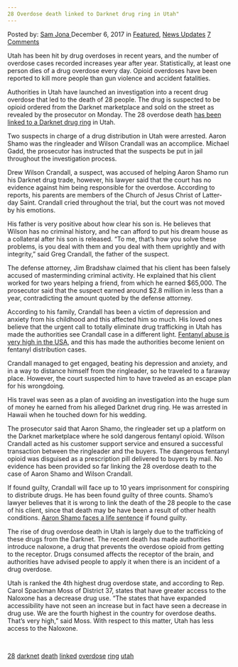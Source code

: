 ```yaml
---
28 Overdose death linked to Darknet drug ring in Utah"
---
```

<article class="post-listing post-23812 post type-post status-publish format-standard has-post-thumbnail hentry  tag-2518 tag-darknet tag-death tag-linked tag-overdose tag-ring tag-utah">
<div class="post-inner">
    <span>Posted by: <a href="https://www.deepdotweb.com/author/samjona/" title="">Sam Jona </a></span>
<span>December 6, 2017</span>
<span>in <a href="https://www.deepdotweb.com/category/deepdot-news/" rel="category tag">Featured</a>, <a href="https://www.deepdotweb.com/category/news-updates/" rel="category tag">News Updates</a></span>
<span><a href="https://www.deepdotweb.com/2017/12/06/28-overdose-death-linked-darknet-drug-ring-utah/#comments">7 Comments</a></span>
</p>
<div class="clear"></div>
    
<p>Utah has been hit by drug overdoses in recent years, and the number of overdose cases recorded increases year after year. Statistically, at least one person dies of a drug overdose every day. Opioid overdoses have been reported to kill more people than gun violence and accident fatalities.</p>
<p>Authorities in Utah have launched an investigation into a recent drug overdose that led to the death of 28 people. The drug is suspected to be opioid ordered from the Darknet marketplace and sold on the street as revealed by the prosecutor on Monday. The 28 overdose death <a href="https://www.ksl.com/?sid=46202097&amp;nid=148">has been linked to a Darknet drug ring</a> in Utah.</p>
<p>Two suspects in charge of a drug distribution in Utah were arrested. Aaron Shamo was the ringleader and Wilson Crandall was an accomplice. Michael Gadd, the prosecutor has instructed that the suspects be put in jail throughout the investigation process.</p>
<p>Drew Wilson Crandall, a suspect, was accused of helping Aaron Shamo run his Darknet drug trade, however, his lawyer said that the court has no evidence against him being responsible for the overdose. According to reports, his parents are members of the Church of Jesus Christ of Latter-day Saint. Crandall cried throughout the trial, but the court was not moved by his emotions.</p>
<p>His father is very positive about how clear his son is. He believes that Wilson has no criminal history, and he can afford to put his dream house as a collateral after his son is released. &#8220;To me, that&#8217;s how you solve these problems, is you deal with them and you deal with them uprightly and with integrity,&#8221; said Greg Crandall, the father of the suspect.</p>
<p>The defense attorney, Jim Bradshaw claimed that his client has been falsely accused of masterminding criminal activity. He explained that his client worked for two years helping a friend, from which he earned $65,000. The prosecutor said that the suspect earned around $2.8 million in less than a year, contradicting the amount quoted by the defense attorney.</p>
<p>According to his family, Crandall has been a victim of depression and anxiety from his childhood and this affected him so much. His loved ones believe that the urgent call to totally eliminate drug trafficking in Utah has made the authorities see Crandall case in a different light. <a href="https://www.deepdotweb.com/2016/07/26/fentanyl-abuse-rise-u-s/">Fentanyl abuse is very high in the USA</a>, and this has made the authorities become lenient on fentanyl distribution cases.</p>
<p>Crandall managed to get engaged, beating his depression and anxiety, and in a way to distance himself from the ringleader, so he traveled to a faraway place. However, the court suspected him to have traveled as an escape plan for his wrongdoing.</p>
<p>His travel was seen as a plan of avoiding an investigation into the huge sum of money he earned from his alleged Darknet drug ring. He was arrested in Hawaii when he touched down for his wedding.</p>
<p>The prosecutor said that Aaron Shamo, the ringleader set up a platform on the Darknet marketplace where he sold dangerous fentanyl opioid. Wilson Crandall acted as his customer support service and ensured a successful transaction between the ringleader and the buyers. The dangerous fentanyl opioid was disguised as a prescription pill delivered to buyers by mail. No evidence has been provided so far linking the 28 overdose death to the case of Aaron Shamo and Wilson Crandall.</p>
<p>If found guilty, Crandall will face up to 10 years imprisonment for conspiring to distribute drugs. He has been found guilty of three counts. Shamo&#8217;s lawyer believes that it is wrong to link the death of the 28 people to the case of his client, since that death may be have been a result of other health conditions. <a href="https://www.deepdotweb.com/2017/07/16/utah-man-faces-life-sentence-selling-drugs-darknet/">Aaron Shamo faces a life sentence</a> if found guilty.</p>
<p>The rise of drug overdose death in Utah is largely due to the trafficking of these drugs from the Darknet. The recent death has made authorities introduce naloxone, a drug that prevents the overdose opioid from getting to the receptor. Drugs consumed affects the receptor of the brain, and authorities have advised people to apply it when there is an incident of a drug overdose.</p>
<p>Utah is ranked the 4th highest drug overdose state, and according to Rep. Carol Spackman Moss of District 37, states that have greater access to the Naloxone has a decrease drug use. “The states that have expanded accessibility have not seen an increase but in fact have seen a decrease in drug use. We are the fourth highest in the country for overdose deaths. That&#8217;s very high,” said Moss. With respect to this matter, Utah has less access to the Naloxone.</p>
<p>&nbsp;</p>
</div>
<a href="https://www.deepdotweb.com/tag/28/" rel="tag">28</a> <a href="https://www.deepdotweb.com/tag/darknet/" rel="tag">darknet</a> <a href="https://www.deepdotweb.com/tag/death/" rel="tag">death</a>  <a href="https://www.deepdotweb.com/tag/linked/" rel="tag">linked</a> <a href="https://www.deepdotweb.com/tag/overdose/" rel="tag">overdose</a> <a href="https://www.deepdotweb.com/tag/ring/" rel="tag">ring</a> <a href="https://www.deepdotweb.com/tag/utah/" rel="tag">utah</a></span> <span style="display:none" class="updated">2017-12-06</span>
<div style="display:none" class="vcard author" itemprop="author" itemscope itemtype="http://schema.org/Person"><strong class="fn" itemprop="name"><a href="https://www.deepdotweb.com/author/samjona/" title="Posts by Sam Jona" rel="author">Sam Jona</a></strong></div>
    
